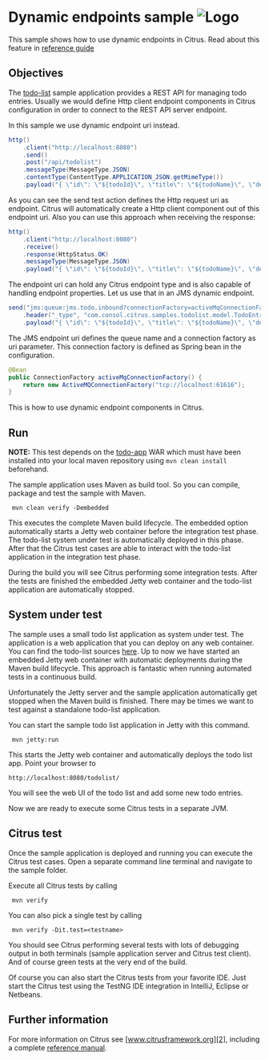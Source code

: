 Dynamic endpoints sample ![Logo][1]
==============

This sample shows how to use dynamic endpoints in Citrus. Read about this feature in [reference guide][4]

Objectives
---------

The [todo-list](../todo-app/README.md) sample application provides a REST API for managing todo entries.
Usually we would define Http client endpoint components in Citrus configuration in order to connect to the REST API
server endpoint.

In this sample we use dynamic endpoint uri instead.
    
```java
http()
    .client("http://localhost:8080")
    .send()
    .post("/api/todolist")
    .messageType(MessageType.JSON)
    .contentType(ContentType.APPLICATION_JSON.getMimeType())
    .payload("{ \"id\": \"${todoId}\", \"title\": \"${todoName}\", \"description\": \"${todoDescription}\", \"done\": ${done}}");
```
        
As you can see the send test action defines the Http request uri as endpoint. Citrus will automatically create a Http client
component out of this endpoint uri. Also you can use this approach when receiving the response:

```java
http()
    .client("http://localhost:8080")
    .receive()
    .response(HttpStatus.OK)
    .messageType(MessageType.JSON)
    .payload("{ \"id\": \"${todoId}\", \"title\": \"${todoName}\", \"description\": \"${todoDescription}\", \"done\": ${done}}");
```

The endpoint uri can hold any Citrus endpoint type and is also capable of handling endpoint properties. Let us use that in an
JMS dynamic endpoint.

```java
send("jms:queue:jms.todo.inbound?connectionFactory=activeMqConnectionFactory")
    .header("_type", "com.consol.citrus.samples.todolist.model.TodoEntry")
    .payload("{ \"id\": \"${todoId}\", \"title\": \"${todoName}\", \"description\": \"${todoDescription}\", \"done\": ${done}}");    
```
        
The JMS endpoint uri defines the queue name and a connection factory as uri parameter. This connection factory is defined 
as Spring bean in the configuration.

```java
@Bean
public ConnectionFactory activeMqConnectionFactory() {
    return new ActiveMQConnectionFactory("tcp://localhost:61616");
}
```
        
This is how to use dynamic endpoint components in Citrus.
                
Run
---------

**NOTE:** This test depends on the [todo-app](../todo-app/) WAR which must have been installed into your local maven repository using `mvn clean install` beforehand.

The sample application uses Maven as build tool. So you can compile, package and test the
sample with Maven.
 
     mvn clean verify -Dembedded
    
This executes the complete Maven build lifecycle. The embedded option automatically starts a Jetty web
container before the integration test phase. The todo-list system under test is automatically deployed in this phase.
After that the Citrus test cases are able to interact with the todo-list application in the integration test phase.

During the build you will see Citrus performing some integration tests.
After the tests are finished the embedded Jetty web container and the todo-list application are automatically stopped.

System under test
---------

The sample uses a small todo list application as system under test. The application is a web application
that you can deploy on any web container. You can find the todo-list sources [here](../todo-app). Up to now we have started an 
embedded Jetty web container with automatic deployments during the Maven build lifecycle. This approach is fantastic 
when running automated tests in a continuous build.
  
Unfortunately the Jetty server and the sample application automatically get stopped when the Maven build is finished. 
There may be times we want to test against a standalone todo-list application.  

You can start the sample todo list application in Jetty with this command.

     mvn jetty:run

This starts the Jetty web container and automatically deploys the todo list app. Point your browser to
 
    http://localhost:8080/todolist/

You will see the web UI of the todo list and add some new todo entries.

Now we are ready to execute some Citrus tests in a separate JVM.

Citrus test
---------

Once the sample application is deployed and running you can execute the Citrus test cases.
Open a separate command line terminal and navigate to the sample folder.

Execute all Citrus tests by calling

     mvn verify

You can also pick a single test by calling

     mvn verify -Dit.test=<testname>

You should see Citrus performing several tests with lots of debugging output in both terminals (sample application server
and Citrus test client). And of course green tests at the very end of the build.

Of course you can also start the Citrus tests from your favorite IDE.
Just start the Citrus test using the TestNG IDE integration in IntelliJ, Eclipse or Netbeans.

Further information
---------

For more information on Citrus see [www.citrusframework.org][2], including
a complete [reference manual][3].

 [1]: https://www.citrusframework.org/img/brand-logo.png "Citrus"
 [2]: https://www.citrusframework.org
 [3]: https://www.citrusframework.org/reference/html/
 [4]: https://www.citrusframework.org/reference/html#endpoint-components
